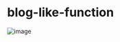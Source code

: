 # blog-like-function
![image](https://user-images.githubusercontent.com/96816022/182827664-287dba17-00d0-46b4-8a97-d59fb6156e4b.png)
